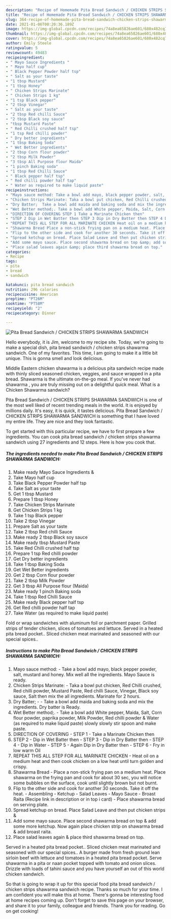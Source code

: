 ```yaml
---
description: "Recipe of Homemade Pita Bread Sandwich / CHICKEN STRIPS SHAWARMA SANDWICH"
title: "Recipe of Homemade Pita Bread Sandwich / CHICKEN STRIPS SHAWARMA SANDWICH"
slug: 364-recipe-of-homemade-pita-bread-sandwich-chicken-strips-shawarma-sandwich
date: 2021-01-06T00:20:36.189Z
image: https://img-global.cpcdn.com/recipes/74a8ea65826ae601/680x482cq70/pita-bread-sandwich-chicken-strips-shawarma-sandwich-recipe-main-photo.jpg
thumbnail: https://img-global.cpcdn.com/recipes/74a8ea65826ae601/680x482cq70/pita-bread-sandwich-chicken-strips-shawarma-sandwich-recipe-main-photo.jpg
cover: https://img-global.cpcdn.com/recipes/74a8ea65826ae601/680x482cq70/pita-bread-sandwich-chicken-strips-shawarma-sandwich-recipe-main-photo.jpg
author: Emily Steele
ratingvalue: 5
reviewcount: 49483
recipeingredient:
- " Mayo Sauce Ingredients "
- " Mayo half cup"
- " Black Pepper Powder half tsp"
- " Salt as your taste"
- "1 tbsp Mustard"
- "1 tbsp Honey"
- " Chicken Strips Marinate"
- " Chicken Strips 1 kg"
- "1 tsp Black pepper"
- "2 tbsp Vinegar"
- " Salt as your taste"
- "2 tbsp Red chilli Sauce"
- "2 tbsp Black soy sauce"
- "tbsp Mustard Paste"
- " Red Chilli crushed half tsp"
- "1 tsp Red chilli powder"
- " Dry better ingredients"
- "1 tbsp Baking Soda"
- " Wet Better ingredients"
- "2 tbsp Corn flour powder"
- "2 tbsp Milk Powder"
- "3 tbsp All Purpose flour Maida"
- "1 pinch Baking soda"
- "1 tbsp Red Chilli Sauce"
- " Black pepper half tsp"
- " Red chilli powder half tap"
- " Water as required to make liquid paste"
recipeinstructions:
- "Mayo sauce method: Take a bowl add mayo, black pepper powder, salt, mustard and honey. Mix well all the ingredients. Mayo Sauce is ready."
- "Chicken Strips Marinate: Taka a bowl put chicken, Red Chilli crushed, Red chilli powder, Mustard Paste, Red chilli Sauce, Vinegar, Black soy sauce, Salt then mix the all ingredients. Marinate for 2 hours."
- "Dry Batter;  Take a bowl add maida and baking soda and mix the ingredients. Dry batter is Ready."
- "Wet Better method;. Take a bowl add White pepper, Maida, Salt, Corn flour powder, paprika powder, Milk Powder, Red chilli powder &amp; Water (as required to make liquid paste) slowly slowly stir spoon and make paste."
- "DIRECTION OF COVERING STEP 1 Take a Marinate Chicken then"
- "STEP 2 Dip in Wet Batter then STEP 3 Dip in Dry Batter then STEP 4 Dip in Water STEP 5 Again Dip in Dry Batter then STEP 6 Fry in low warm Oil"
- "REPEAT THIS ALL STEP FOR ALL MARINATE CHICKEN Heat oil on a medium heat and then cook chicken on a low heat until turn golden and crispy."
- "Shawarma Bread Place a non-stick frying pan on a medium heat. Place shawarma on the frying pan and cook for about 30 sec, you will notice some bubbles on the surface, cook until slightly brown but not burnt."
- "Flip to the other side and cook for another 30 seconds. Take it off the heat. Assembling Ketchup Salad Leaves Mayo Sauce Broast Raita (Recipe link in description or in top i card) Place shawarma bread on serving plate."
- "Spread ketchup on bread. Place Salad Leave and then put chicken strips &amp;"
- "Add some mayo sauce. Place second shawarma bread on top &amp; add some more ketchup. Now again place chicken strip on shawarma bread &amp; add broast raita."
- "Place salad leaves again &amp; place third shawarma bread on top."
categories:
- Recipe
tags:
- pita
- bread
- sandwich

katakunci: pita bread sandwich 
nutrition: 296 calories
recipecuisine: American
preptime: "PT26M"
cooktime: "PT58M"
recipeyield: "2"
recipecategory: Dinner

---
```



![Pita Bread Sandwich / CHICKEN STRIPS SHAWARMA SANDWICH](https://img-global.cpcdn.com/recipes/74a8ea65826ae601/680x482cq70/pita-bread-sandwich-chicken-strips-shawarma-sandwich-recipe-main-photo.jpg)

Hello everybody, it is Jim, welcome to my recipe site. Today, we're going to make a special dish, pita bread sandwich / chicken strips shawarma sandwich. One of my favorites. This time, I am going to make it a little bit unique. This is gonna smell and look delicious.

Middle Eastern chicken shawarma is a delicious pita sandwich recipe made with thinly sliced seasoned chicken, veggies, and sauce wrapped in a pita bread. Shawarma is the ultimate on-the-go meal. If you&#39;ve never had shawarma , you are truly missing out on a delightful quick meal. What is a Chicken Shawarma sandwich?

Pita Bread Sandwich / CHICKEN STRIPS SHAWARMA SANDWICH is one of the most well liked of recent trending meals in the world. It is enjoyed by millions daily. It's easy, it is quick, it tastes delicious. Pita Bread Sandwich / CHICKEN STRIPS SHAWARMA SANDWICH is something that I have loved my entire life. They are nice and they look fantastic.


To get started with this particular recipe, we have to first prepare a few ingredients. You can cook pita bread sandwich / chicken strips shawarma sandwich using 27 ingredients and 12 steps. Here is how you cook that.

<!--inarticleads1-->

##### The ingredients needed to make Pita Bread Sandwich / CHICKEN STRIPS SHAWARMA SANDWICH:

1. Make ready  Mayo Sauce Ingredients &amp;
1. Take  Mayo half cup
1. Take  Black Pepper Powder half tsp
1. Take  Salt as your taste
1. Get 1 tbsp Mustard
1. Prepare 1 tbsp Honey
1. Take  Chicken Strips Marinate
1. Get  Chicken Strips 1 kg
1. Take 1 tsp Black pepper
1. Take 2 tbsp Vinegar
1. Prepare  Salt as your taste
1. Take 2 tbsp Red chilli Sauce
1. Make ready 2 tbsp Black soy sauce
1. Make ready tbsp Mustard Paste
1. Take  Red Chilli crushed half tsp
1. Prepare 1 tsp Red chilli powder
1. Get  Dry better ingredients
1. Take 1 tbsp Baking Soda
1. Get  Wet Better ingredients
1. Get 2 tbsp Corn flour powder
1. Take 2 tbsp Milk Powder
1. Get 3 tbsp All Purpose flour (Maida)
1. Make ready 1 pinch Baking soda
1. Take 1 tbsp Red Chilli Sauce
1. Make ready  Black pepper half tsp
1. Get  Red chilli powder half tap
1. Take  Water (as required to make liquid paste)


Fold or wrap sandwiches with aluminum foil or parchment paper. Grilled strips of tender chicken, slices of tomatoes and lettuce. Served in a heated pita bread pocket.. Sliced chicken meat marinated and seasoned with our special spices.. 

<!--inarticleads2-->

##### Instructions to make Pita Bread Sandwich / CHICKEN STRIPS SHAWARMA SANDWICH:

1. Mayo sauce method: - Take a bowl add mayo, black pepper powder, salt, mustard and honey. Mix well all the ingredients. Mayo Sauce is ready.
1. Chicken Strips Marinate: - Taka a bowl put chicken, Red Chilli crushed, Red chilli powder, Mustard Paste, Red chilli Sauce, Vinegar, Black soy sauce, Salt then mix the all ingredients. Marinate for 2 hours.
1. Dry Batter; -  - Take a bowl add maida and baking soda and mix the ingredients. Dry batter is Ready.
1. Wet Better method;. - Take a bowl add White pepper, Maida, Salt, Corn flour powder, paprika powder, Milk Powder, Red chilli powder &amp; Water (as required to make liquid paste) slowly slowly stir spoon and make paste.
1. DIRECTION OF COVERING - STEP 1 - Take a Marinate Chicken then
1. STEP 2 - Dip in Wet Batter then - STEP 3 - Dip in Dry Batter then - STEP 4 - Dip in Water - STEP 5 - Again Dip in Dry Batter then - STEP 6 - Fry in low warm Oil
1. REPEAT THIS ALL STEP FOR ALL MARINATE CHICKEN - Heat oil on a medium heat and then cook chicken on a low heat until turn golden and crispy.
1. Shawarma Bread - Place a non-stick frying pan on a medium heat. Place shawarma on the frying pan and cook for about 30 sec, you will notice some bubbles on the surface, cook until slightly brown but not burnt.
1. Flip to the other side and cook for another 30 seconds. Take it off the heat. - Assembling - Ketchup - Salad Leaves - Mayo Sauce - Broast Raita (Recipe link in description or in top i card) - Place shawarma bread on serving plate.
1. Spread ketchup on bread. Place Salad Leave and then put chicken strips &amp;
1. Add some mayo sauce. Place second shawarma bread on top &amp; add some more ketchup. Now again place chicken strip on shawarma bread &amp; add broast raita.
1. Place salad leaves again &amp; place third shawarma bread on top.


Served in a heated pita bread pocket.. Sliced chicken meat marinated and seasoned with our special spices.. A burger made from fresh ground lean sirloin beef with lettuce and tomatoes in a heated pita bread pocket. Serve shawarma in a pita or naan pocket topped with tomato and onion slices. Drizzle with loads of tahini sauce and you have yourself an out of this world chicken sandwich. 

So that is going to wrap it up for this special food pita bread sandwich / chicken strips shawarma sandwich recipe. Thanks so much for your time. I am confident you will make this at home. There's gonna be interesting food at home recipes coming up. Don't forget to save this page on your browser, and share it to your family, colleague and friends. Thank you for reading. Go on get cooking!
